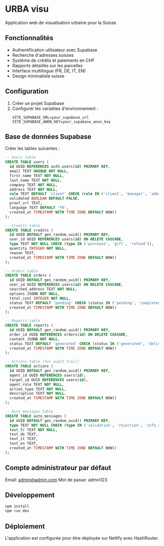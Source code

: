 # URBA visu

Application web de visualisation urbaine pour la Suisse.

## Fonctionnalités

- Authentification utilisateur avec Supabase
- Recherche d'adresses suisses
- Système de crédits et paiements en CHF
- Rapports détaillés sur les parcelles
- Interface multilingue (FR, DE, IT, EN)
- Design minimaliste suisse

## Configuration

1. Créer un projet Supabase
2. Configurer les variables d'environnement :
   ```
   VITE_SUPABASE_URL=your_supabase_url
   VITE_SUPABASE_ANON_KEY=your_supabase_anon_key
   ```

## Base de données Supabase

Créer les tables suivantes :

```sql
-- Users table
CREATE TABLE users (
  id UUID REFERENCES auth.users(id) PRIMARY KEY,
  email TEXT UNIQUE NOT NULL,
  first_name TEXT NOT NULL,
  last_name TEXT NOT NULL,
  company TEXT NOT NULL,
  address TEXT NOT NULL,
  role TEXT DEFAULT 'client' CHECK (role IN ('client', 'manager', 'admin', 'super_admin')),
  validated BOOLEAN DEFAULT FALSE,
  proof_url TEXT,
  language TEXT DEFAULT 'FR',
  created_at TIMESTAMP WITH TIME ZONE DEFAULT NOW()
);

-- Credits table
CREATE TABLE credits (
  id UUID DEFAULT gen_random_uuid() PRIMARY KEY,
  user_id UUID REFERENCES users(id) ON DELETE CASCADE,
  type TEXT NOT NULL CHECK (type IN ('purchase', 'gift', 'refund')),
  quantity INTEGER NOT NULL,
  reason TEXT,
  created_at TIMESTAMP WITH TIME ZONE DEFAULT NOW()
);

-- Orders table
CREATE TABLE orders (
  id UUID DEFAULT gen_random_uuid() PRIMARY KEY,
  user_id UUID REFERENCES users(id) ON DELETE CASCADE,
  searched_address TEXT NOT NULL,
  options JSONB NOT NULL,
  total_cost INTEGER NOT NULL,
  status TEXT DEFAULT 'pending' CHECK (status IN ('pending', 'completed', 'failed')),
  created_at TIMESTAMP WITH TIME ZONE DEFAULT NOW()
);

-- Reports table
CREATE TABLE reports (
  id UUID DEFAULT gen_random_uuid() PRIMARY KEY,
  order_id UUID REFERENCES orders(id) ON DELETE CASCADE,
  content JSONB NOT NULL,
  status TEXT DEFAULT 'generated' CHECK (status IN ('generated', 'delivered')),
  created_at TIMESTAMP WITH TIME ZONE DEFAULT NOW()
);

-- Actions table (for audit trail)
CREATE TABLE actions (
  id UUID DEFAULT gen_random_uuid() PRIMARY KEY,
  agent_id UUID REFERENCES users(id),
  target_id UUID REFERENCES users(id),
  agent_role TEXT NOT NULL,
  action_type TEXT NOT NULL,
  description TEXT NOT NULL,
  created_at TIMESTAMP WITH TIME ZONE DEFAULT NOW()
);

-- Auto messages table
CREATE TABLE auto_messages (
  id UUID DEFAULT gen_random_uuid() PRIMARY KEY,
  type TEXT NOT NULL CHECK (type IN ('validation', 'rejection', 'info_request')),
  text_fr TEXT NOT NULL,
  text_de TEXT,
  text_it TEXT,
  text_en TEXT,
  created_at TIMESTAMP WITH TIME ZONE DEFAULT NOW()
);
```

## Compte administrateur par défaut

Email: admin@admin.com
Mot de passe: admin123

## Développement

```bash
npm install
npm run dev
```

## Déploiement

L'application est configurée pour être déployée sur Netlify avec HashRouter.